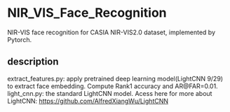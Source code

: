 # NIR_VIS_Face_Recognition
NIR-VIS face recognition for CASIA NIR-VIS2.0 dataset, implemented by Pytorch.     

## description
extract_features.py: apply pretrained deep learning model(LightCNN 9/29) to extract face embedding. Compute Rank1 accuracy and AR@FAR=0.01.  
light_cnn.py: the standard LightCNN model. Acess here for more about LightCNN: https://github.com/AlfredXiangWu/LightCNN  

